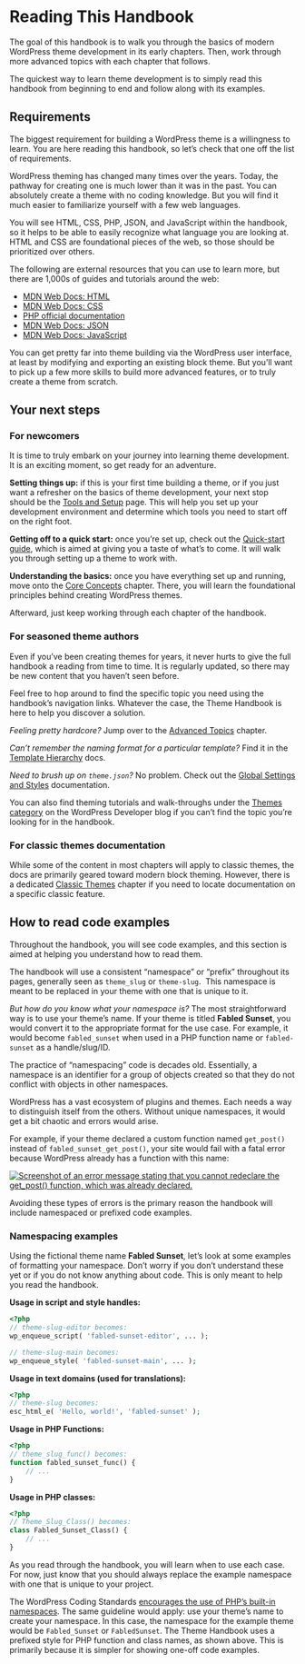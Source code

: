 # Reading This Handbook

The goal of this handbook is to walk you through the basics of modern WordPress theme development in its early chapters. Then, work through more advanced topics with each chapter that follows. 

The quickest way to learn theme development is to simply read this handbook from beginning to end and follow along with its examples.

## Requirements

The biggest requirement for building a WordPress theme is a willingness to learn. You are here reading this handbook, so let’s check that one off the list of requirements.

WordPress theming has changed many times over the years. Today, the pathway for creating one is much lower than it was in the past. You can absolutely create a theme with no coding knowledge. But you will find it much easier to familiarize yourself with a few web languages. 

You will see HTML, CSS, PHP, JSON, and JavaScript within the handbook, so it helps to be able to easily recognize what language you are looking at. HTML and CSS are foundational pieces of the web, so those should be prioritized over others. 

The following are external resources that you can use to learn more, but there are 1,000s of guides and tutorials around the web:

*   [MDN Web Docs: HTML](https://developer.mozilla.org/en-US/docs/Web/HTML)
*   [MDN Web Docs: CSS](https://developer.mozilla.org/en-US/docs/Web/CSS)
*   [PHP official documentation](https://www.php.net/docs.php)
*   [MDN Web Docs: JSON](https://developer.mozilla.org/en-US/docs/Learn/JavaScript/Objects/JSON)
*   [MDN Web Docs: JavaScript](https://developer.mozilla.org/en-US/docs/Learn/JavaScript)

You can get pretty far into theme building via the WordPress user interface, at least by modifying and exporting an existing block theme. But you’ll want to pick up a few more skills to build more advanced features, or to truly create a theme from scratch.

## Your next steps

### For newcomers

It is time to truly embark on your journey into learning theme development. It is an exciting moment, so get ready for an adventure.

**Setting things up:** if this is your first time building a theme, or if you just want a refresher on the basics of theme development, your next stop should be the [Tools and Setup](https://developer.wordpress.org/themes/getting-started/tools-and-setup/) page. This will help you set up your development environment and determine which tools you need to start off on the right foot.

**Getting off to a quick start:** once you’re set up, check out the [Quick-start guide](https://developer.wordpress.org/themes/getting-started/quick-start-guide/), which is aimed at giving you a taste of what’s to come. It will walk you through setting up a theme to work with.

**Understanding the basics:** once you have everything set up and running, move onto the [Core Concepts](https://developer.wordpress.org/themes/core-concepts/) chapter. There, you will learn the foundational principles behind creating WordPress themes.

Afterward, just keep working through each chapter of the handbook.

### For seasoned theme authors

Even if you’ve been creating themes for years, it never hurts to give the full handbook a reading from time to time. It is regularly updated, so there may be new content that you haven’t seen before.

Feel free to hop around to find the specific topic you need using the handbook’s navigation links. Whatever the case, the Theme Handbook is here to help you discover a solution.

*Feeling pretty hardcore?* Jump over to the [Advanced Topics](https://developer.wordpress.org/themes/advanced-topics/) chapter. 

*Can’t remember the naming format for a particular template?* Find it in the [Template Hierarchy](https://developer.wordpress.org/themes/templates/template-hierarchy/) docs.

*Need to brush up on `theme.json`?* No problem. Check out the [Global Settings and Styles](https://developer.wordpress.org/themes/global-settings-and-styles/) documentation. 

You can also find theming tutorials and walk-throughs under the [Themes category](https://developer.wordpress.org/news/category/themes/) on the WordPress Developer blog if you can’t find the topic you’re looking for in the handbook.

### For classic themes documentation

While some of the content in most chapters will apply to classic themes, the docs are primarily geared toward modern block theming. However, there is a dedicated [Classic Themes](https://developer.wordpress.org/themes/classic-themes/) chapter if you need to locate documentation on a specific classic feature.

## How to read code examples

Throughout the handbook, you will see code examples, and this section is aimed at helping you understand how to read them.

The handbook will use a consistent “namespace” or “prefix” throughout its pages, generally seen as `theme_slug` or `theme-slug`.  This namespace is meant to be replaced in your theme with one that is unique to it. 

*But how do you know what your namespace is?* The most straightforward way is to use your theme’s name. If your theme is titled **Fabled Sunset**, you would convert it to the appropriate format for the use case. For example, it would become `fabled_sunset` when used in a PHP function name or `fabled-sunset` as a handle/slug/ID.

The practice of “namespacing” code is decades old. Essentially, a namespace is an identifier for a group of objects created so that they do not conflict with objects in other namespaces.

WordPress has a vast ecosystem of plugins and themes. Each needs a way to distinguish itself from the others. Without unique namespaces, it would get a bit chaotic and errors would arise. 

For example, if your theme declared a custom function named `get_post()` instead of `fabled_sunset_get_post()`, your site would fail with a fatal error because WordPress already has a function with this name:

[![Screenshot of an error message stating that you cannot redeclare the get_post() function, which was already declared.](https://i0.wp.com/developer.wordpress.org/files/2023/11/fatal-error.jpg?resize=1760%2C824&ssl=1)](https://i0.wp.com/developer.wordpress.org/files/2023/11/fatal-error.jpg?ssl=1)

Avoiding these types of errors is the primary reason the handbook will include namespaced or prefixed code examples.

### Namespacing examples

Using the fictional theme name **Fabled Sunset**, let’s look at some examples of formatting your namespace. Don’t worry if you don’t understand these yet or if you do not know anything about code. This is only meant to help you read the handbook.

**Usage in script and style handles:**

```php
<?php
// theme-slug-editor becomes:
wp_enqueue_script( 'fabled-sunset-editor', ... );

// theme-slug-main becomes:
wp_enqueue_style( 'fabled-sunset-main', ... );
```

**Usage in text domains (used for translations):**

```php
<?php
// theme-slug becomes:
esc_html_e( 'Hello, world!', 'fabled-sunset' );
```

**Usage in PHP Functions:**

```php
<?php
// theme_slug_func() becomes:
function fabled_sunset_func() {
	// ...
}
```

**Usage in PHP classes:**

```php
<?php
// Theme_Slug_Class() becomes:
class Fabled_Sunset_Class() {
	// ...
}
```

As you read through the handbook, you will learn when to use each case. For now, just know that you should always replace the example namespace with one that is unique to your project.

The WordPress Coding Standards [encourages the use of PHP’s built-in namespaces](https://developer.wordpress.org/coding-standards/wordpress-coding-standards/php/#namespace-declarations). The same guideline would apply: use your theme’s name to create your namespace. In this case, the namespace for the example theme would be `Fabled_Sunset` or `FabledSunset`. The Theme Handbook uses a prefixed style for PHP function and class names, as shown above. This is primarily because it is simpler for showing one-off code examples.
